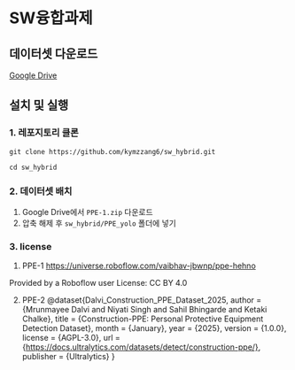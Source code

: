 # SW융합과제

## 데이터셋 다운로드
[Google Drive](https://drive.google.com/drive/folders/1eb8GeTe1xdgtxn21BlKoPcNVLFqJh-oI?usp=sharing)

## 설치 및 실행

### 1. 레포지토리 클론
```git clone https://github.com/kymzzang6/sw_hybrid.git```

```cd sw_hybrid```
### 2. 데이터셋 배치
1. Google Drive에서 `PPE-1.zip` 다운로드
2. 압축 해제 후 `sw_hybrid/PPE_yolo` 폴더에 넣기

### 3. license
1. PPE-1
https://universe.roboflow.com/vaibhav-jbwnp/ppe-hehno

Provided by a Roboflow user
License: CC BY 4.0

2. PPE-2
@dataset{Dalvi_Construction_PPE_Dataset_2025,
    author = {Mrunmayee Dalvi and Niyati Singh and Sahil Bhingarde and Ketaki Chalke},
    title = {Construction-PPE: Personal Protective Equipment Detection Dataset},
    month = {January},
    year = {2025},
    version = {1.0.0},
    license = {AGPL-3.0},
    url = {https://docs.ultralytics.com/datasets/detect/construction-ppe/},
    publisher = {Ultralytics}
}
